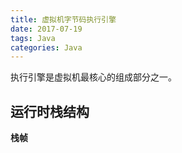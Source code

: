 ```yaml
---
title: 虚拟机字节码执行引擎
date: 2017-07-19
tags: Java
categories: Java
---
```


执行引擎是虚拟机最核心的组成部分之一。

## 运行时栈结构

**栈帧**
